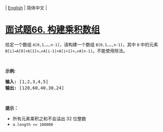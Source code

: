 | [English](README_EN.md) | 简体中文 |

# [面试题66. 构建乘积数组](https://leetcode-cn.com/problems/gou-jian-cheng-ji-shu-zu-lcof)
<p>给定一个数组 <code>A[0,1,&hellip;,n-1]</code>，请构建一个数组 <code>B[0,1,&hellip;,n-1]</code>，其中 <code>B</code> 中的元素 <code>B[i]=A[0]&times;A[1]&times;&hellip;&times;A[i-1]&times;A[i+1]&times;&hellip;&times;A[n-1]</code>。不能使用除法。</p>

<p>&nbsp;</p>

<p><strong>示例:</strong></p>

<pre><strong>输入:</strong> [1,2,3,4,5]
<strong>输出:</strong> [120,60,40,30,24]</pre>

<p>&nbsp;</p>

<p><strong>提示：</strong></p>

<ul>
	<li>所有元素乘积之和不会溢出 32 位整数</li>
	<li><code>a.length &lt;= 100000</code></li>
</ul>
